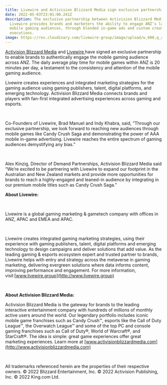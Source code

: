 ```yaml
---
title: Livewire and Activision Blizzard Media sign exclusive partnership in ANZ
date: 2022-05-03T23:01:00.241Z
description: The exclusive partnership between Activision Blizzard Media and
  Livewire provides brands and marketers the ability to engage ANZ’s largest
  mobile gaming audiences, through blended in-game ads and custom creative
  executions.
image: https://res.cloudinary.com/livewire-group/image/upload/w_600,q_auto,f_auto/v1651618912/MicrosoftTeams-image_j0lj6w.png
---
```

[Activision Blizzard Media](http://www.activisionblizzardmedia.com/) and [Livewire ](https://livewire.group/)have signed an exclusive partnership to enable brands to authentically engage the mobile gaming audience across ANZ. The daily average play time for mobile games within ANZ is 20 minutes per day, a testament to the consistency and attention of the mobile gaming audience.



Livewire creates experiences and integrated marketing strategies for the gaming audience using gaming publishers, talent, digital platforms, and emerging technology. Activision Blizzard Media connects brands and players with fan-first integrated advertising experiences across gaming and esports.

 

Co-Founders of Livewire, Brad Manuel and Indy Khabra, said, ”Through our exclusive partnership, we look forward to reaching new audiences through mobile games like Candy Crush Saga and demonstrating the power of AAA mobile in-game advertising. Livewire reaches the entire spectrum of gaming audiences demystifying any bias.”

 

Alex Kinzig, Director of Demand Partnerships, Activision Blizzard Media said “We’re excited to be partnering with Livewire to expand our footprint in the Australian and New Zealand markets and provide more opportunities for brands to reach a highly-engaged and leaned-in audience by integrating in our premium mobile titles such as Candy Crush Saga.”



**About Livewire:**

 

Livewire is a global gaming marketing & gametech company with offices in ANZ, APAC and EMEA and APAC.

 

Livewire creates integrated gaming marketing strategies, using their experience with gaming publishers, talent, digital platforms and emerging technology to design campaigns and deliver solutions that add value. As the leading gaming & esports ecosystem expert and trusted partner to brands, Livewire helps with entry and strategy across the metaverse in gaming marketing, delivering evergreen solutions where data informs content, improving performance and engagement. For more information, visit [www.livewire.group](http://www.livewire.group)

  

**About Activision Blizzard Media:**

Activision Blizzard Media is the gateway for brands to the leading interactive entertainment company with hundreds of millions of monthly active users around the world. Our legendary portfolio includes iconic mobile game franchises such as Candy Crush™, esports like the Call of Duty League™, the Overwatch League™ and some of the top PC and console gaming franchises such as Call of Duty®, World of Warcraft®, and StarCraft®. The idea is simple: great game experiences offer great marketing experiences. Learn more at [www.activisionblizzardmedia.com](http://www.activisionblizzardmedia.com)

 

All trademarks referenced herein are the properties of their respective owners. © 2022 Blizzard Entertainment, Inc. © 2022 Activision Publishing, Inc. © 2022 King.com Ltd.

<!--EndFragment-->